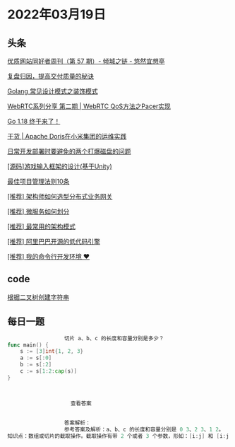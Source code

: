 # 2022年03月19日
## 头条
[优质网站同好者周刊（第 57 期）- 倾城之链 - 悠然宜想亭](https://toutiao.io/k/8jgfrzw)

[复盘归因，提高交付质量的秘诀](https://toutiao.io/k/mvs5ovy)

[Golang 常见设计模式之装饰模式](https://toutiao.io/k/jwkjr3i)

[WebRTC系列分享 第二期 | WebRTC QoS方法之Pacer实现](https://toutiao.io/k/kirmecw)

[Go 1.18 终于来了！](https://toutiao.io/k/zmhxdzr)

[干货 | Apache Doris在小米集团的运维实践](https://toutiao.io/k/gncf129)

[日常开发部署时要避免的两个打爆磁盘的问题](https://toutiao.io/k/n16z1t6)

[[源码]游戏输入框架的设计(基于Unity)](https://toutiao.io/k/dlkiivq)

[最佳项目管理法则10条](https://toutiao.io/k/ghp6onb)

[[推荐] 架构师如何选型分布式业务网关](https://toutiao.io/k/enmg99d)

[[推荐] 微服务如何划分](https://toutiao.io/k/f4vabj7)

[[推荐] 最常用的架构模式](https://toutiao.io/k/qnfl3t6)

[[推荐] 阿里巴巴开源的低代码引擎](https://toutiao.io/k/gsosp6w)

[[推荐] 我的命令行开发环境 ❤️](https://toutiao.io/k/hjda293)



## code
[根据二叉树创建字符串](https://leetcode-cn.com/problems/construct-string-from-binary-tree)



## 每日一题
```go
                  切片 a、b、c 的长度和容量分别是多少？
func main() {
	s := [3]int{1, 2, 3}
	a := s[:0]
	b := s[:2]
	c := s[1:2:cap(s)]
}


                  
                    查看答案
                  
                
                  答案解析：
                  参考答案及解析：a、b、c 的长度和容量分别是 0 3、2 3、1 2。
知识点：数组或切片的截取操作。截取操作有带 2 个或者 3 个参数，形如：[i:j] 和 [i:j:k]，假设截取对象的底层数组长度为 l。在操作符 [i:j] 中，如果 i 省略，默认 0，如果 j 省略，默认底层数组的长度，截取得到的切片长度和容量计算方法是 j-i、l-i。操作符 [i:j:k]，k 主要是用来限制切片的容量，但是不能大于数组的长度 l，截取得到的切片长度和容量计算方法是 j-i、k-i。

                
```

